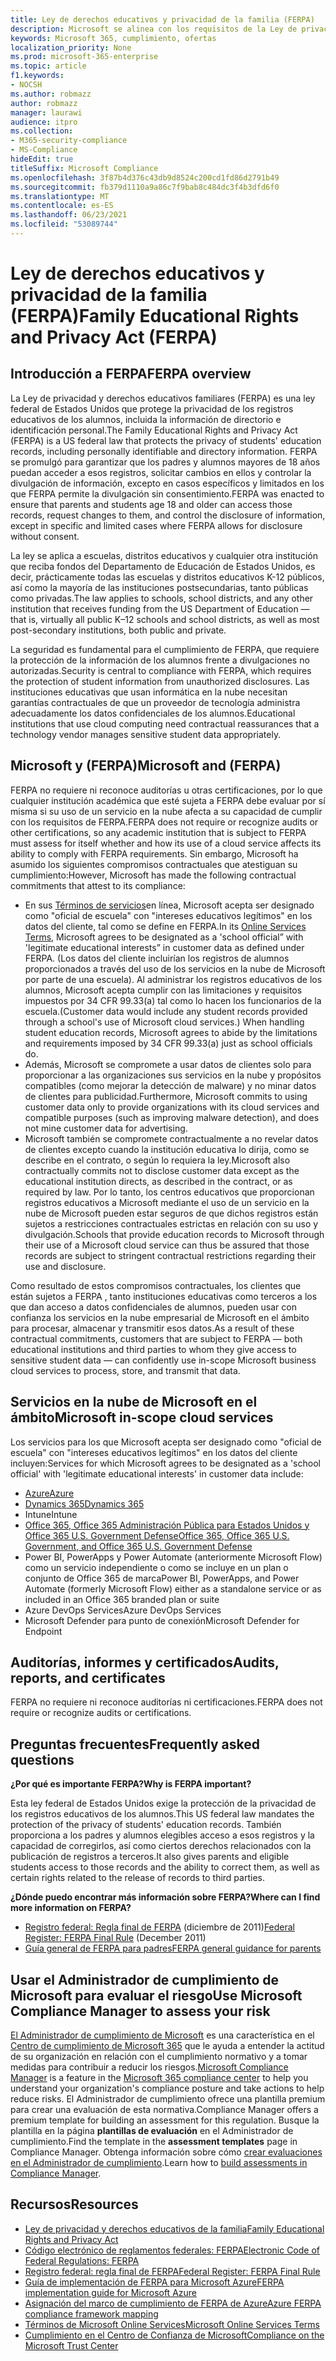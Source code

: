 ```yaml
---
title: Ley de derechos educativos y privacidad de la familia (FERPA)
description: Microsoft se alinea con los requisitos de la Ley de privacidad y derechos educativos de la familia de Estados Unidos.
keywords: Microsoft 365, cumplimiento, ofertas
localization_priority: None
ms.prod: microsoft-365-enterprise
ms.topic: article
f1.keywords:
- NOCSH
ms.author: robmazz
author: robmazz
manager: laurawi
audience: itpro
ms.collection:
- M365-security-compliance
- MS-Compliance
hideEdit: true
titleSuffix: Microsoft Compliance
ms.openlocfilehash: 3f87b4d376c43db9d8524c200cd1fd86d2791b49
ms.sourcegitcommit: fb379d1110a9a86c7f9bab8c484dc3f4b3dfd6f0
ms.translationtype: MT
ms.contentlocale: es-ES
ms.lasthandoff: 06/23/2021
ms.locfileid: "53089744"
---
```

# <a name="family-educational-rights-and-privacy-act-ferpa"></a><span data-ttu-id="71d04-104">Ley de derechos educativos y privacidad de la familia (FERPA)</span><span class="sxs-lookup"><span data-stu-id="71d04-104">Family Educational Rights and Privacy Act (FERPA)</span></span>

## <a name="ferpa-overview"></a><span data-ttu-id="71d04-105">Introducción a FERPA</span><span class="sxs-lookup"><span data-stu-id="71d04-105">FERPA overview</span></span>

<span data-ttu-id="71d04-106">La Ley de privacidad y derechos educativos familiares (FERPA) es una ley federal de Estados Unidos que protege la privacidad de los registros educativos de los alumnos, incluida la información de directorio e identificación personal.</span><span class="sxs-lookup"><span data-stu-id="71d04-106">The Family Educational Rights and Privacy Act (FERPA) is a US federal law that protects the privacy of students' education records, including personally identifiable and directory information.</span></span> <span data-ttu-id="71d04-107">FERPA se promulgó para garantizar que los padres y alumnos mayores de 18 años puedan acceder a esos registros, solicitar cambios en ellos y controlar la divulgación de información, excepto en casos específicos y limitados en los que FERPA permite la divulgación sin consentimiento.</span><span class="sxs-lookup"><span data-stu-id="71d04-107">FERPA was enacted to ensure that parents and students age 18 and older can access those records, request changes to them, and control the disclosure of information, except in specific and limited cases where FERPA allows for disclosure without consent.</span></span>

<span data-ttu-id="71d04-108">La ley se aplica a escuelas, distritos educativos y cualquier otra institución que reciba fondos del Departamento de Educación de Estados Unidos, es decir, prácticamente todas las escuelas y distritos educativos K-12 públicos, así como la mayoría de las instituciones postsecundarias, tanto públicas como privadas.</span><span class="sxs-lookup"><span data-stu-id="71d04-108">The law applies to schools, school districts, and any other institution that receives funding from the US Department of Education — that is, virtually all public K–12 schools and school districts, as well as most post-secondary institutions, both public and private.</span></span>

<span data-ttu-id="71d04-109">La seguridad es fundamental para el cumplimiento de FERPA, que requiere la protección de la información de los alumnos frente a divulgaciones no autorizadas.</span><span class="sxs-lookup"><span data-stu-id="71d04-109">Security is central to compliance with FERPA, which requires the protection of student information from unauthorized disclosures.</span></span> <span data-ttu-id="71d04-110">Las instituciones educativas que usan informática en la nube necesitan garantías contractuales de que un proveedor de tecnología administra adecuadamente los datos confidenciales de los alumnos.</span><span class="sxs-lookup"><span data-stu-id="71d04-110">Educational institutions that use cloud computing need contractual reassurances that a technology vendor manages sensitive student data appropriately.</span></span>

## <a name="microsoft-and-ferpa"></a><span data-ttu-id="71d04-111">Microsoft y (FERPA)</span><span class="sxs-lookup"><span data-stu-id="71d04-111">Microsoft and (FERPA)</span></span>

<span data-ttu-id="71d04-112">FERPA no requiere ni reconoce auditorías u otras certificaciones, por lo que cualquier institución académica que esté sujeta a FERPA debe evaluar por sí misma si su uso de un servicio en la nube afecta a su capacidad de cumplir con los requisitos de FERPA.</span><span class="sxs-lookup"><span data-stu-id="71d04-112">FERPA does not require or recognize audits or other certifications, so any academic institution that is subject to FERPA must assess for itself whether and how its use of a cloud service affects its ability to comply with FERPA requirements.</span></span> <span data-ttu-id="71d04-113">Sin embargo, Microsoft ha asumido los siguientes compromisos contractuales que atestiguan su cumplimiento:</span><span class="sxs-lookup"><span data-stu-id="71d04-113">However, Microsoft has made the following contractual commitments that attest to its compliance:</span></span>

- <span data-ttu-id="71d04-114">En sus [Términos de servicios](https://aka.ms/Online-Services-Terms)en línea, Microsoft acepta ser designado como "oficial de escuela" con "intereses educativos legítimos" en los datos del cliente, tal como se define en FERPA.</span><span class="sxs-lookup"><span data-stu-id="71d04-114">In its [Online Services Terms](https://aka.ms/Online-Services-Terms), Microsoft agrees to be designated as a 'school official” with 'legitimate educational interests” in customer data as defined under FERPA.</span></span> <span data-ttu-id="71d04-115">(Los datos del cliente incluirían los registros de alumnos proporcionados a través del uso de los servicios en la nube de Microsoft por parte de una escuela). Al administrar los registros educativos de los alumnos, Microsoft acepta cumplir con las limitaciones y requisitos impuestos por 34 CFR 99.33(a) tal como lo hacen los funcionarios de la escuela.</span><span class="sxs-lookup"><span data-stu-id="71d04-115">(Customer data would include any student records provided through a school's use of Microsoft cloud services.) When handling student education records, Microsoft agrees to abide by the limitations and requirements imposed by 34 CFR 99.33(a) just as school officials do.</span></span>
- <span data-ttu-id="71d04-116">Además, Microsoft se compromete a usar datos de clientes solo para proporcionar a las organizaciones sus servicios en la nube y propósitos compatibles (como mejorar la detección de malware) y no minar datos de clientes para publicidad.</span><span class="sxs-lookup"><span data-stu-id="71d04-116">Furthermore, Microsoft commits to using customer data only to provide organizations with its cloud services and compatible purposes (such as improving malware detection), and does not mine customer data for advertising.</span></span>
- <span data-ttu-id="71d04-117">Microsoft también se compromete contractualmente a no revelar datos de clientes excepto cuando la institución educativa lo dirija, como se describe en el contrato, o según lo requiera la ley.</span><span class="sxs-lookup"><span data-stu-id="71d04-117">Microsoft also contractually commits not to disclose customer data except as the educational institution directs, as described in the contract, or as required by law.</span></span> <span data-ttu-id="71d04-118">Por lo tanto, los centros educativos que proporcionan registros educativos a Microsoft mediante el uso de un servicio en la nube de Microsoft pueden estar seguros de que dichos registros están sujetos a restricciones contractuales estrictas en relación con su uso y divulgación.</span><span class="sxs-lookup"><span data-stu-id="71d04-118">Schools that provide education records to Microsoft through their use of a Microsoft cloud service can thus be assured that those records are subject to stringent contractual restrictions regarding their use and disclosure.</span></span>

<span data-ttu-id="71d04-119">Como resultado de estos compromisos contractuales, los clientes que están sujetos a FERPA , tanto instituciones educativas como terceros a los que dan acceso a datos confidenciales de alumnos, pueden usar con confianza los servicios en la nube empresarial de Microsoft en el ámbito para procesar, almacenar y transmitir esos datos.</span><span class="sxs-lookup"><span data-stu-id="71d04-119">As a result of these contractual commitments, customers that are subject to FERPA — both educational institutions and third parties to whom they give access to sensitive student data — can confidently use in-scope Microsoft business cloud services to process, store, and transmit that data.</span></span>

## <a name="microsoft-in-scope-cloud-services"></a><span data-ttu-id="71d04-120">Servicios en la nube de Microsoft en el ámbito</span><span class="sxs-lookup"><span data-stu-id="71d04-120">Microsoft in-scope cloud services</span></span>

<span data-ttu-id="71d04-121">Los servicios para los que Microsoft acepta ser designado como "oficial de escuela" con "intereses educativos legítimos" en los datos del cliente incluyen:</span><span class="sxs-lookup"><span data-stu-id="71d04-121">Services for which Microsoft agrees to be designated as a 'school official' with 'legitimate educational interests' in customer data include:</span></span>

- [<span data-ttu-id="71d04-122">Azure</span><span class="sxs-lookup"><span data-stu-id="71d04-122">Azure</span></span>](https://aka.ms/AzureCompliance)
- [<span data-ttu-id="71d04-123">Dynamics 365</span><span class="sxs-lookup"><span data-stu-id="71d04-123">Dynamics 365</span></span>](https://aka.ms/d365-compliance-list)
- <span data-ttu-id="71d04-124">Intune</span><span class="sxs-lookup"><span data-stu-id="71d04-124">Intune</span></span>
- [<span data-ttu-id="71d04-125">Office 365, Office 365 Administración Pública para Estados Unidos y Office 365 U.S. Government Defense</span><span class="sxs-lookup"><span data-stu-id="71d04-125">Office 365, Office 365 U.S. Government, and Office 365 U.S. Government Defense</span></span>](https://go.microsoft.com/fwlink/p/?LinkID=2077751)
- <span data-ttu-id="71d04-126">Power BI, PowerApps y Power Automate (anteriormente Microsoft Flow) como un servicio independiente o como se incluye en un plan o conjunto de Office 365 de marca</span><span class="sxs-lookup"><span data-stu-id="71d04-126">Power BI, PowerApps, and Power Automate (formerly Microsoft Flow) either as a standalone service or as included in an Office 365 branded plan or suite</span></span>
- <span data-ttu-id="71d04-127">Azure DevOps Services</span><span class="sxs-lookup"><span data-stu-id="71d04-127">Azure DevOps Services</span></span>
- <span data-ttu-id="71d04-128">Microsoft Defender para punto de conexión</span><span class="sxs-lookup"><span data-stu-id="71d04-128">Microsoft Defender for Endpoint</span></span>

## <a name="audits-reports-and-certificates"></a><span data-ttu-id="71d04-129">Auditorías, informes y certificados</span><span class="sxs-lookup"><span data-stu-id="71d04-129">Audits, reports, and certificates</span></span>

<span data-ttu-id="71d04-130">FERPA no requiere ni reconoce auditorías ni certificaciones.</span><span class="sxs-lookup"><span data-stu-id="71d04-130">FERPA does not require or recognize audits or certifications.</span></span>

## <a name="frequently-asked-questions"></a><span data-ttu-id="71d04-131">Preguntas frecuentes</span><span class="sxs-lookup"><span data-stu-id="71d04-131">Frequently asked questions</span></span>

<span data-ttu-id="71d04-132">**¿Por qué es importante FERPA?**</span><span class="sxs-lookup"><span data-stu-id="71d04-132">**Why is FERPA important?**</span></span>

<span data-ttu-id="71d04-133">Esta ley federal de Estados Unidos exige la protección de la privacidad de los registros educativos de los alumnos.</span><span class="sxs-lookup"><span data-stu-id="71d04-133">This US federal law mandates the protection of the privacy of students' education records.</span></span> <span data-ttu-id="71d04-134">También proporciona a los padres y alumnos elegibles acceso a esos registros y la capacidad de corregirlos, así como ciertos derechos relacionados con la publicación de registros a terceros.</span><span class="sxs-lookup"><span data-stu-id="71d04-134">It also gives parents and eligible students access to those records and the ability to correct them, as well as certain rights related to the release of records to third parties.</span></span>

<span data-ttu-id="71d04-135">**¿Dónde puedo encontrar más información sobre FERPA?**</span><span class="sxs-lookup"><span data-stu-id="71d04-135">**Where can I find more information on FERPA?**</span></span>

- <span data-ttu-id="71d04-136">[Registro federal: Regla final de FERPA](https://aka.ms/ferpa-reg) (diciembre de 2011)</span><span class="sxs-lookup"><span data-stu-id="71d04-136">[Federal Register: FERPA Final Rule](https://aka.ms/ferpa-reg) (December 2011)</span></span>
- [<span data-ttu-id="71d04-137">Guía general de FERPA para padres</span><span class="sxs-lookup"><span data-stu-id="71d04-137">FERPA general guidance for parents</span></span>](https://www2.ed.gov/policy/gen/guid/fpco/ferpa/parents.html)

## <a name="use-microsoft-compliance-manager-to-assess-your-risk"></a><span data-ttu-id="71d04-138">Usar el Administrador de cumplimiento de Microsoft para evaluar el riesgo</span><span class="sxs-lookup"><span data-stu-id="71d04-138">Use Microsoft Compliance Manager to assess your risk</span></span>

<span data-ttu-id="71d04-139">[El Administrador de cumplimiento de Microsoft](/microsoft-365/compliance/compliance-manager) es una característica en el [Centro de cumplimiento de Microsoft 365](/microsoft-365/compliance/microsoft-365-compliance-center) que le ayuda a entender la actitud de su organización en relación con el cumplimiento normativo y a tomar medidas para contribuir a reducir los riesgos.</span><span class="sxs-lookup"><span data-stu-id="71d04-139">[Microsoft Compliance Manager](/microsoft-365/compliance/compliance-manager) is a feature in the [Microsoft 365 compliance center](/microsoft-365/compliance/microsoft-365-compliance-center) to help you understand your organization's compliance posture and take actions to help reduce risks.</span></span> <span data-ttu-id="71d04-140">El Administrador de cumplimiento ofrece una plantilla premium para crear una evaluación de esta normativa.</span><span class="sxs-lookup"><span data-stu-id="71d04-140">Compliance Manager offers a premium template for building an assessment for this regulation.</span></span> <span data-ttu-id="71d04-141">Busque la plantilla en la página **plantillas de evaluación** en el Administrador de cumplimiento.</span><span class="sxs-lookup"><span data-stu-id="71d04-141">Find the template in the **assessment templates** page in Compliance Manager.</span></span> <span data-ttu-id="71d04-142">Obtenga información sobre cómo [crear evaluaciones en el Administrador de cumplimiento](/microsoft-365/compliance/compliance-manager-assessments).</span><span class="sxs-lookup"><span data-stu-id="71d04-142">Learn how to [build assessments in Compliance Manager](/microsoft-365/compliance/compliance-manager-assessments).</span></span>

## <a name="resources"></a><span data-ttu-id="71d04-143">Recursos</span><span class="sxs-lookup"><span data-stu-id="71d04-143">Resources</span></span>

- [<span data-ttu-id="71d04-144">Ley de privacidad y derechos educativos de la familia</span><span class="sxs-lookup"><span data-stu-id="71d04-144">Family Educational Rights and Privacy Act</span></span>](https://www.ed.gov/policy/gen/guid/fpco/ferpa/index.html)
- [<span data-ttu-id="71d04-145">Código electrónico de reglamentos federales: FERPA</span><span class="sxs-lookup"><span data-stu-id="71d04-145">Electronic Code of Federal Regulations: FERPA</span></span>](https://aka.ms/FERPA-GPO)
- [<span data-ttu-id="71d04-146">Registro federal: regla final de FERPA</span><span class="sxs-lookup"><span data-stu-id="71d04-146">Federal Register: FERPA Final Rule</span></span>](https://aka.ms/ferpa-reg)
- [<span data-ttu-id="71d04-147">Guía de implementación de FERPA para Microsoft Azure</span><span class="sxs-lookup"><span data-stu-id="71d04-147">FERPA implementation guide for Microsoft Azure</span></span>](https://aka.ms/azureferpa)
- [<span data-ttu-id="71d04-148">Asignación del marco de cumplimiento de FERPA de Azure</span><span class="sxs-lookup"><span data-stu-id="71d04-148">Azure FERPA compliance framework mapping</span></span>](https://aka.ms/AzureFERPAMapping)
- [<span data-ttu-id="71d04-149">Términos de Microsoft Online Services</span><span class="sxs-lookup"><span data-stu-id="71d04-149">Microsoft Online Services Terms</span></span>](https://aka.ms/Online-Services-Terms)
- [<span data-ttu-id="71d04-150">Cumplimiento en el Centro de Confianza de Microsoft</span><span class="sxs-lookup"><span data-stu-id="71d04-150">Compliance on the Microsoft Trust Center</span></span>](https://www.microsoft.com/trust-center/compliance/compliance-overview)
